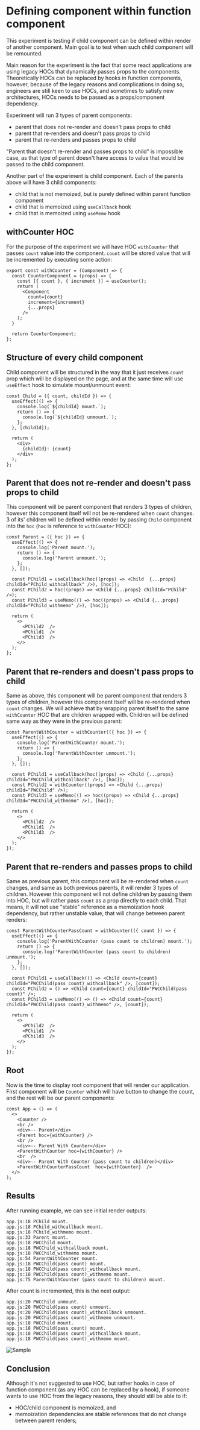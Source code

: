 # Defining component within function component

This experiment is testing if child component can be defined within render of another component. Main goal is to test when such child component will be remounted.

Main reason for the experiment is the fact that some react applications are using legacy HOCs that dynamically passes props to the components. Theoretically HOCs can be replaced by hooks in function components, however, because of the legacy reasons and complications in doing so, engineers are still keen to use HOCs, and sometimes to satisfy new architectures, HOCs needs to be passed as a props/component dependency.

Experiment will run 3 types of parent components:
- parent that does not re-render and doesn't pass props to child
- parent that re-renders and doesn't pass props to child
- parent that re-renders and passes props to child

"Parent that doesn't re-render and passes props to child" is impossible case, as that type of parent doesn't have access to value that would be passed to the child component.

Another part of the experiment is child component. Each of the parents above will have 3 child components:
- child that is not memoized, but is purely defined within parent function component
- child that is memoized using `useCallback` hook
- child that is memoized using `useMemo` hook

## withCounter HOC

For the purpose of the experiment we will have HOC `withCounter` that passes `count` value into the component. `count` will be stored value that will be incremented by executing some action:

```
export const withCounter = (Component) => {
  const CounterComponent = (props) => {
    const [{ count }, { increment }] = useCounter();
    return (
      <Component
        count={count}
        increment={increment}
        {...props}
      />
    );
  }

  return CounterComponent;
};
```

## Structure of every child component

Child component will be structured in the way that it just receives `count` prop which will be displayed on the page, and at the same time will use `useEffect` hook to simulate mount/unmount event:

```
const Child = ({ count, childId }) => {
  useEffect(() => {
    console.log(`${childId} mount.`);
    return () => {
      console.log(`${childId} unmount.`);
    };
  }, [childId]);

  return (
    <div>
      {childId}: {count}
    </div>
  );
};
```

## Parent that does not re-render and doesn't pass props to child

This component will be parent component that renders 3 types of children, however this component itself will not be re-rendered when `count` changes. 3 of its' children will be defined within render by passing `Child` component into the `hoc` (`hoc` is reference to `withCounter` HOC):

```
const Parent = ({ hoc }) => {
  useEffect(() => {
    console.log('Parent mount.');
    return () => {
      console.log('Parent unmount.');
    };
  }, []);

  const PChild1 = useCallback(hoc((props) => <Child  {...props}  childId="PChild_withcallback" />), [hoc]);
  const PChild2 = hoc((props) => <Child {...props} childId="PChild" />);
  const PChild3 = useMemo(() => hoc((props) => <Child {...props} childId="PChild_withmemo" />), [hoc]);

  return (
    <>
      <PChild2  />
      <PChild1  />
      <PChild3  />
    </>
  );
};
```

## Parent that re-renders and doesn't pass props to child

Same as above, this component will be parent component that renders 3 types of children, however this component itself will be re-rendered when `count` changes. We will achieve that by wrapping parent itself to the same `withCounter` HOC that are children wrapped with. Children will be defined same way as they were in the previous parent:

```
const ParentWithCounter = withCounter(({ hoc }) => {
  useEffect(() => {
    console.log('ParentWithCounter mount.');
    return () => {
      console.log('ParentWithCounter unmount.');
    };
  }, []);

  const PChild1 = useCallback(hoc((props) => <Child {...props} childId="PWCChild_withcallback" />), [hoc]);
  const PChild2 = withCounter((props) => <Child {...props} childId="PWCChild" />);
  const PChild3 = useMemo(() => hoc((props) => <Child {...props} childId="PWCChild_withmemo" />), [hoc]);

  return (
    <>
      <PChild2  />
      <PChild1  />
      <PChild3  />
    </>
  );
});
```

## Parent that re-renders and passes props to child

Same as previous parent, this component will be re-rendered when `count` changes, and same as both previous parents, it will render 3 types of children. However this component will not define children by passing them into HOC, but will rather pass `count` as a prop directly to each child. That means, it will not use "stable" reference as a memoization hook dependency, but rather unstable value, that will change between parent renders:

```
const ParentWithCounterPassCount = withCounter(({ count }) => {
  useEffect(() => {
    console.log('ParentWithCounter (pass count to children) mount.');
    return () => {
      console.log('ParentWithCounter (pass count to children) unmount.');
    };
  }, []);

  const PChild1 = useCallback(() => <Child count={count} childId="PWCChild(pass count)_withcallback" />, [count]);
  const PChild2 = () => <Child count={count} childId="PWCChild(pass count)" />;
  const PChild3 = useMemo(() => () => <Child count={count} childId="PWCChild(pass count)_withmemo" />, [count]);

  return (
    <>
      <PChild2  />
      <PChild1  />
      <PChild3  />
    </>
  );
});
```

## Root

Now is the time to display root component that will render our application. First component will be `Counter` which will have button to change the count, and the rest will be our parent components:

```
const App = () => (
  <>
    <Counter />
    <br />
    <div>-- Parent</div>
    <Parent hoc={withCounter} />
    <br />
    <div>-- Parent With Counter</div>
    <ParentWithCounter hoc={withCounter} />
    <br  />
    <div>-- Parent With Counter (pass count to children)</div>
    <ParentWithCounterPassCount  hoc={withCounter}  />
  </>
);
```

## Results

After running example, we can see initial render outputs:
```
app.js:18 PChild mount.
app.js:18 PChild_withcallback mount.
app.js:18 PChild_withmemo mount.
app.js:33 Parent mount.
app.js:18 PWCChild mount.
app.js:18 PWCChild_withcallback mount.
app.js:18 PWCChild_withmemo mount.
app.js:54 ParentWithCounter mount.
app.js:18 PWCChild(pass count) mount.
app.js:18 PWCChild(pass count)_withcallback mount.
app.js:18 PWCChild(pass count)_withmemo mount.
app.js:75 ParentWithCounter (pass count to children) mount.
```

After count is incremented, this is the next output:
```
app.js:20 PWCChild unmount.
app.js:20 PWCChild(pass count) unmount.
app.js:20 PWCChild(pass count)_withcallback unmount.
app.js:20 PWCChild(pass count)_withmemo unmount.
app.js:18 PWCChild mount.
app.js:18 PWCChild(pass count) mount.
app.js:18 PWCChild(pass count)_withcallback mount.
app.js:18 PWCChild(pass count)_withmemo mount.
```

![Sample](https://github.com/markomatic/component-within-function-component-experiment/blob/main/sample.gif?raw=true)

## Conclusion

Although it's not suggested to use HOC, but rather hooks in case of function component (as any HOC can be replaced by a hook), if someone wants to use HOC from the legacy reasons, they should still be able to if:
- HOC/child component is memoized, and
- memoization dependencies are stable references that do not change between parent renders;
